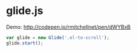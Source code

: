 # glide.js

Demo: <http://codepen.io/rmitchellnet/pen/dWYBxB>

```javascript
var glide = new Glide('.el-to-scroll');
glide.start();

